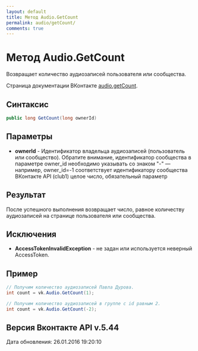 ```yaml
---
layout: default
title: Метод Audio.GetCount
permalink: audio/getCount/
comments: true
---
```

# Метод Audio.GetCount
Возвращает количество аудиозаписей пользователя или сообщества.

Страница документации ВКонтакте [audio.getCount](https://vk.com/dev/audio.getCount).
## Синтаксис
``` csharp
public long GetCount(long ownerId)
```

## Параметры
+ **ownerId** - Идентификатор владельца аудиозаписей (пользователь или сообщество). Обратите внимание, идентификатор сообщества в параметре owner_id необходимо указывать со знаком "-" — например, owner_id=-1 соответствует идентификатору сообщества ВКонтакте API (club1)  целое число, обязательный параметр

## Результат
После успешного выполнения возвращает число, равное количеству аудиозаписей на странице пользователя или сообщества.

## Исключения
+ **AccessTokenInvalidException** - не задан или используется неверный AccessToken.

## Пример
```csharp
// Получим количество аудиозаписей Павла Дурова.
int count = vk.Audio.GetCount(1);

// Получим количество аудиозаписей в группе с id равным 2.
int count = vk.Audio.GetCount(-2);
```

## Версия Вконтакте API v.5.44
Дата обновления: 26.01.2016 19:20:10
